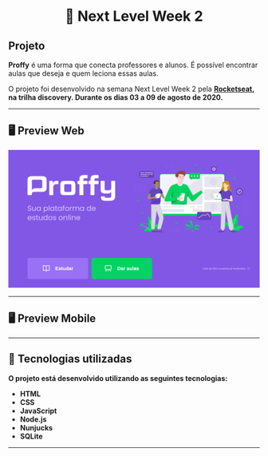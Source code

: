 <h1 align="center">🚀 <b>Next Level Week 2</b></h1>


<h2>Projeto</h2>
<p><b>Proffy</b> é uma forma que conecta professores e alunos. É possível encontrar aulas que deseja e quem leciona essas aulas.</p>
O projeto foi desenvolvido na semana Next Level Week 2 pela <a href="https://rocketseat.com.br/"><b>Rocketseat<b></a>, na trilha discovery.
Durante os dias 03 a 09 de agosto de 2020.
  
------------  

## 🖥 Preview Web

<p align="center">
  <img src="./public/imagens/home_web.png"" width="700" >
</p>

------------ 

## 🖥 Preview Mobile

<p align="center">
  <!--<img src="https://ik.imagekit.io/capitao/Proffy/final_1596781937_urgAUoPC-.jpg" width="700" >-->
</p>

------------


## 🚀 Tecnologias utilizadas

O projeto está desenvolvido utilizando as seguintes tecnologias:

- HTML
- CSS
- JavaScript
- Node.js 
- Nunjucks 
- SQLite 

------------
